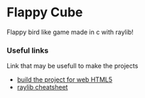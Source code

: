# Flappy Cube

Flappy bird like game made in c with raylib! 

### Useful links

Link that may be usefull to make the projects

- [build the project for web HTML5](https://github.com/raysan5/raylib/wiki/Working-for-Web-(HTML5))
- [raylib cheatsheet](https://www.raylib.com/cheatsheet/cheatsheet.html)